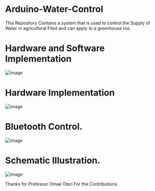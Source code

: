 # Arduino-Water-Control
This Repository Contains a system that is used to control the Supply of Water in agricultural Filed and can apply to a greenhouse too.

# Hardware and Software Implementation
![image](https://github.com/RoggersAnguzu/Arduino-Water-Control/assets/141458053/457b809f-f072-4863-8923-2996173f33ae)

# Hardware Implementation
![image](https://github.com/RoggersAnguzu/Arduino-Water-Control/assets/141458053/b6e5bd6e-09c3-4ae0-be2a-094b62508c9d)

# Bluetooth Control.
![image](https://github.com/RoggersAnguzu/Arduino-Water-Control/assets/141458053/5b434850-4aca-4deb-b56e-a4b3eb00de5e)

# Schematic Illustration.
![image](https://github.com/RoggersAnguzu/Arduino-Water-Control/assets/141458053/02125ad9-0e93-4b6c-a642-faebda3d6e62)

Thanks for Professor Omae Oteri For the Contributions.
